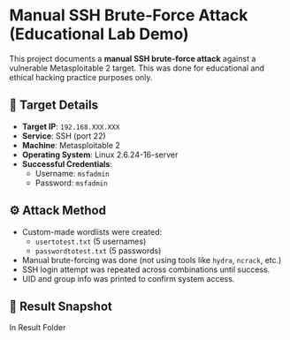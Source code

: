 # Manual SSH Brute-Force Attack (Educational Lab Demo)

This project documents a **manual SSH brute-force attack** against a vulnerable Metasploitable 2 target. This was done for educational and ethical hacking practice purposes only.

## 🎯 Target Details
- **Target IP**: `192.168.XXX.XXX`
- **Service**: SSH (port 22)
- **Machine**: Metasploitable 2
- **Operating System**: Linux 2.6.24-16-server
- **Successful Credentials**:
  - Username: `msfadmin`
  - Password: `msfadmin`

## ⚙️ Attack Method
- Custom-made wordlists were created:
  - `usertotest.txt` (5 usernames)
  - `passwordtotest.txt` (5 passwords)
- Manual brute-forcing was done (not using tools like `hydra`, `ncrack`, etc.)
- SSH login attempt was repeated across combinations until success.
- UID and group info was printed to confirm system access.

## 🧪 Result Snapshot
In Result Folder

